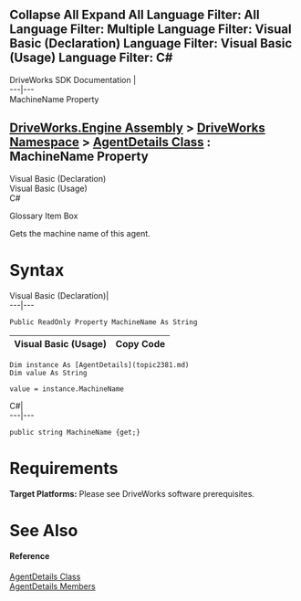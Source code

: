 Collapse All Expand All Language Filter: All  Language Filter: Multiple  Language Filter: Visual Basic (Declaration) Language Filter: Visual Basic (Usage) Language Filter: C#  
---  
DriveWorks SDK Documentation  |   
---|---  
MachineName Property   
  
[DriveWorks.Engine Assembly](topic2156.md) > [DriveWorks Namespace](topic2159.md) > [AgentDetails Class](topic2381.md) : MachineName Property  
---  
  
Visual Basic (Declaration)    
Visual Basic (Usage)    
C# 

Glossary Item Box

Gets the machine name of this agent. 

# Syntax

Visual Basic (Declaration)|   
---|---  
      
    
    Public ReadOnly Property MachineName As String  
  
Visual Basic (Usage)| Copy Code  
---|---  
      
    
    Dim instance As [AgentDetails](topic2381.md)
    Dim value As String
     
    value = instance.MachineName  
  
C#|   
---|---  
      
    
    public string MachineName {get;}  
  
# Requirements

**Target Platforms:** Please see DriveWorks software prerequisites.

# See Also

#### Reference

[AgentDetails Class](topic2381.md)   
[AgentDetails Members](topic2382.md)


